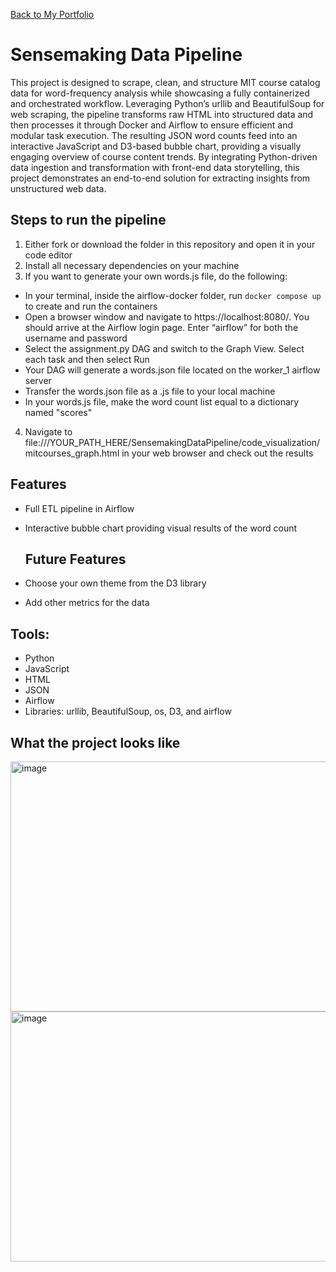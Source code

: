 <a href="https://npedraza09.github.io">Back to My Portfolio</a>

# Sensemaking Data Pipeline

This project is designed to scrape, clean, and structure MIT course catalog data for word-frequency analysis while showcasing a fully containerized and orchestrated workflow. Leveraging Python’s urllib and BeautifulSoup for web scraping, the pipeline transforms raw HTML into structured data and then processes it through Docker and Airflow to ensure efficient and modular task execution. The resulting JSON word counts feed into an interactive JavaScript and D3-based bubble chart, providing a visually engaging overview of course content trends. By integrating Python-driven data ingestion and transformation with front-end data storytelling, this project demonstrates an end-to-end solution for extracting insights from unstructured web data.


## Steps to run the pipeline
1. Either fork or download the folder in this repository and open it in your code editor
2. Install all necessary dependencies on your machine
3. If you want to generate your own words.js file, do the following:
  - In your terminal, inside the airflow-docker folder, run `docker compose up` to create and run the containers
  - Open a browser window and navigate to https://localhost:8080/. You should arrive at the Airflow login page. Enter “airflow” for both the username and password
  - Select the assignment.py DAG and switch to the Graph View. Select each task and then select Run
  - Your DAG will generate a words.json file located on the worker_1 airflow server
  - Transfer the words.json file as a .js file to your local machine
  - In your words.js file, make the word count list equal to a dictionary named "scores"
4. Navigate to file:///YOUR_PATH_HERE/SensemakingDataPipeline/code_visualization/mitcourses_graph.html in your web browser and check out the results

## Features
- Full ETL pipeline in Airflow
- Interactive bubble chart providing visual results of the word count

  ## Future Features
- Choose your own theme from the D3 library
- Add other metrics for the data

## Tools:
* Python
* JavaScript
* HTML
* JSON
* Airflow
* Libraries: urllib, BeautifulSoup, os, D3, and airflow

## What the project looks like

<img width="800" height="400" alt="image" src="https://github.com/user-attachments/assets/3fa4e5be-5de2-4ef3-a77c-9b2e0ba0f9cb" />

<img width="800" height="400" alt="image" src="https://github.com/user-attachments/assets/9c2f81b9-a4f2-4334-ae20-9545d109443b" />





